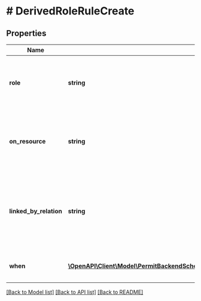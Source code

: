 # # DerivedRoleRuleCreate

## Properties

Name | Type | Description | Notes
------------ | ------------- | ------------- | -------------
**role** | **string** | the role key that needs to exist on the related resource (from the relation) |
**on_resource** | **string** | the resource key that needs to exist on the related role (from the relation) |
**linked_by_relation** | **string** | the relation key that needs to exist between the resource and the related resource |
**when** | [**\OpenAPI\Client\Model\PermitBackendSchemasSchemaDerivedRoleRuleDerivationSettings**](PermitBackendSchemasSchemaDerivedRoleRuleDerivationSettings.md) | the settings of the derived role rule | [optional]

[[Back to Model list]](../../README.md#models) [[Back to API list]](../../README.md#endpoints) [[Back to README]](../../README.md)
